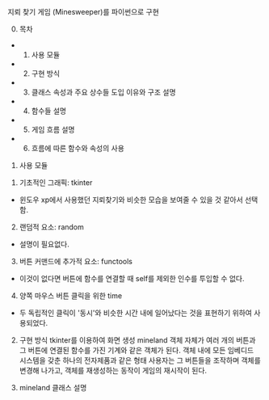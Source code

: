 지뢰 찾기 게임 (Minesweeper)를 파이썬으로 구현

0. 목차
- 1. 사용 모듈
- 2. 구현 방식
- 3. 클래스 속성과 주요 상수들 도입 이유와 구조 설명
- 4. 함수들 설명
- 5. 게임 흐름 설명
- 6. 흐름에 따른 함수와 속성의 사용

1. 사용 모듈
1) 기초적인 그래픽: tkinter
- 윈도우 xp에서 사용했던 지뢰찾기와 비슷한 모습을 보여줄 수 있을 것 같아서 선택함.
2) 랜덤적 요소: random
- 설명이 필요없다.
3) 버튼 커맨드에 추가적 요소: functools
- 이것이 없다면 버튼에 함수를 연결할 때 self를 제외한 인수를 투입할 수 없다.
4) 양쪽 마우스 버튼 클릭을 위한 time
- 두 독립적인 클릭이 '동시'와 비슷한 시간 내에 일어났다는 것을 표현하기 위하여 사용되었다.

2. 구현 방식
tkinter를 이용하여 화면 생성
mineland 객체 자체가 여러 개의 버튼과 그 버튼에 연결된 함수를 가진 기계와 같은 객체가 된다.
객체 내에 모든 임베디드 시스템을 갖춘 하나의 전자제품과 같은 형태
사용자는 그 버튼들을 조작하며 객체를 변경해 나가고, 객체를 재생성하는 동작이 게임의 재시작이 된다.

3. mineland 클래스 설명